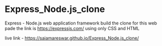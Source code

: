 # Express_Node.js_clone
Express - Node.js web application framework build the clone for this web pade the link is https://expressjs.com/ using only CSS and HTML



live link - https://saiamareswar.github.io/Express_Node.js_clone/
